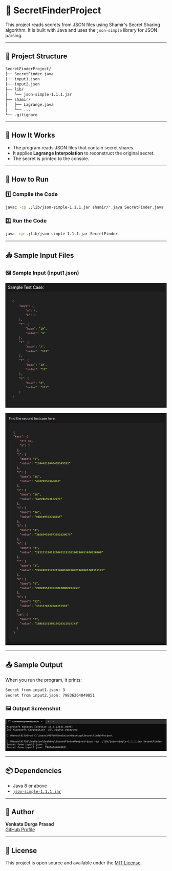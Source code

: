 
# 🔐 SecretFinderProject

This project reads secrets from JSON files using Shamir's Secret Sharing algorithm. It is built with Java and uses the `json-simple` library for JSON parsing.

---

## 📁 Project Structure

```
SecretFinderProject/
├── SecretFinder.java
├── input1.json
├── input2.json
├── lib/
│   └── json-simple-1.1.1.jar
├── shamir/
│   ├── Lagrange.java
│   └── ...
└── .gitignore
```

---

## 🧪 How It Works

- The program reads JSON files that contain secret shares.
- It applies **Lagrange Interpolation** to reconstruct the original secret.
- The secret is printed to the console.

---

## 🔧 How to Run

### 1️⃣ Compile the Code

```bash
javac -cp .;lib/json-simple-1.1.1.jar shamir/*.java SecretFinder.java
```

### 2️⃣ Run the Code

```bash
java -cp .;lib/json-simple-1.1.1.jar SecretFinder
```

---

## 📥 Sample Input Files

### 🖼️ Sample Input (input1.json)
![Input JSON](input1.png)

![Input JSON](input2.png)

---

## 📤 Sample Output

When you run the program, it prints:

```bash
Secret from input1.json: 3
Secret from input2.json: 79836264049851
```

### 🖼️ Output Screenshot
![Output](output1.png)

---

## 📦 Dependencies

- Java 8 or above
- [`json-simple-1.1.1.jar`](https://code.google.com/archive/p/json-simple/downloads)

---

## 🙌 Author

**Venkata Durga Prasad**  
[GitHub Profile](https://github.com/venkatadurgaprasadx)

---

## 📜 License

This project is open source and available under the [MIT License](LICENSE).
